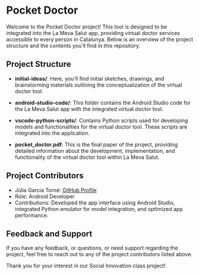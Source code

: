 # Pocket Doctor

Welcome to the Pocket Doctor project! This tool is designed to be integrated into the La Meva Salut app, providing virtual doctor services accessible to every person in Catalunya. Below is an overview of the project structure and the contents you'll find in this repository.

## Project Structure

- **initial-ideas/**: Here, you'll find initial sketches, drawings, and brainstorming materials outlining the conceptualization of the virtual doctor tool.

- **android-studio-code/**: This folder contains the Android Studio code for the La Meva Salut app with the integrated virtual doctor tool.
  
- **vscode-python-scripts/**: Contains Python scripts used for developing models and functionalities for the virtual doctor tool. These scripts are integrated into the application.
  
- **pocket_doctor.pdf**: This is the final paper of the project, providing detailed information about the development, implementation, and functionality of the virtual doctor tool within La Meva Salut.

## Project Contributors

-  Júlia Garcia Torné: [GitHub Profile](https://github.com/juliagartor)
  - Role: Android Developer
  - Contributions: Developed the app interface using Android Studio, integrated Python emulator for model integration, and optimized app performance.

## Feedback and Support

If you have any feedback, or questions, or need support regarding the project, feel free to reach out to any of the project contributors listed above.

Thank you for your interest in our Social Innovation class project!
